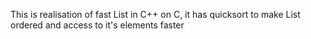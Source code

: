 This is realisation of fast List in C++ on C, it has quicksort to make List ordered and access to it's elements faster
